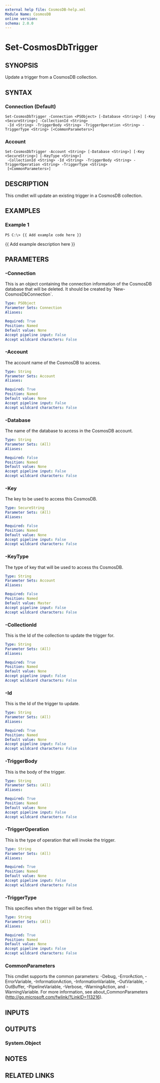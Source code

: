 ```yaml
---
external help file: CosmosDB-help.xml
Module Name: CosmosDB
online version: 
schema: 2.0.0
---
```


# Set-CosmosDbTrigger

## SYNOPSIS
Update a trigger from a CosmosDB collection.

## SYNTAX

### Connection (Default)
```
Set-CosmosDbTrigger -Connection <PSObject> [-Database <String>] [-Key <SecureString>] -CollectionId <String>
 -Id <String> -TriggerBody <String> -TriggerOperation <String> -TriggerType <String> [<CommonParameters>]
```

### Account
```
Set-CosmosDbTrigger -Account <String> [-Database <String>] [-Key <SecureString>] [-KeyType <String>]
 -CollectionId <String> -Id <String> -TriggerBody <String> -TriggerOperation <String> -TriggerType <String>
 [<CommonParameters>]
```

## DESCRIPTION
This cmdlet will update an existing trigger in a CosmosDB
collection.

## EXAMPLES

### Example 1
```
PS C:\> {{ Add example code here }}
```

{{ Add example description here }}

## PARAMETERS

### -Connection
This is an object containing the connection information of
the CosmosDB database that will be deleted.
It should be created
by \`New-CosmosDbConnection\`.

```yaml
Type: PSObject
Parameter Sets: Connection
Aliases: 

Required: True
Position: Named
Default value: None
Accept pipeline input: False
Accept wildcard characters: False
```

### -Account
The account name of the CosmosDB to access.

```yaml
Type: String
Parameter Sets: Account
Aliases: 

Required: True
Position: Named
Default value: None
Accept pipeline input: False
Accept wildcard characters: False
```

### -Database
The name of the database to access in the CosmosDB account.

```yaml
Type: String
Parameter Sets: (All)
Aliases: 

Required: False
Position: Named
Default value: None
Accept pipeline input: False
Accept wildcard characters: False
```

### -Key
The key to be used to access this CosmosDB.

```yaml
Type: SecureString
Parameter Sets: (All)
Aliases: 

Required: False
Position: Named
Default value: None
Accept pipeline input: False
Accept wildcard characters: False
```

### -KeyType
The type of key that will be used to access ths CosmosDB.

```yaml
Type: String
Parameter Sets: Account
Aliases: 

Required: False
Position: Named
Default value: Master
Accept pipeline input: False
Accept wildcard characters: False
```

### -CollectionId
This is the Id of the collection to update the trigger for.

```yaml
Type: String
Parameter Sets: (All)
Aliases: 

Required: True
Position: Named
Default value: None
Accept pipeline input: False
Accept wildcard characters: False
```

### -Id
This is the Id of the trigger to update.

```yaml
Type: String
Parameter Sets: (All)
Aliases: 

Required: True
Position: Named
Default value: None
Accept pipeline input: False
Accept wildcard characters: False
```

### -TriggerBody
This is the body of the trigger.

```yaml
Type: String
Parameter Sets: (All)
Aliases: 

Required: True
Position: Named
Default value: None
Accept pipeline input: False
Accept wildcard characters: False
```

### -TriggerOperation
This is the type of operation that will invoke the trigger.

```yaml
Type: String
Parameter Sets: (All)
Aliases: 

Required: True
Position: Named
Default value: None
Accept pipeline input: False
Accept wildcard characters: False
```

### -TriggerType
This specifies when the trigger will be fired.

```yaml
Type: String
Parameter Sets: (All)
Aliases: 

Required: True
Position: Named
Default value: None
Accept pipeline input: False
Accept wildcard characters: False
```

### CommonParameters
This cmdlet supports the common parameters: -Debug, -ErrorAction, -ErrorVariable, -InformationAction, -InformationVariable, -OutVariable, -OutBuffer, -PipelineVariable, -Verbose, -WarningAction, and -WarningVariable. For more information, see about_CommonParameters (http://go.microsoft.com/fwlink/?LinkID=113216).

## INPUTS

## OUTPUTS

### System.Object

## NOTES

## RELATED LINKS

